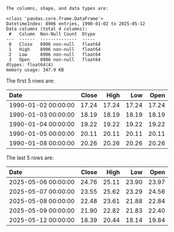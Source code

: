 ```text
The columns, shape, and data types are:

<class 'pandas.core.frame.DataFrame'>
DatetimeIndex: 8906 entries, 1990-01-02 to 2025-05-12
Data columns (total 4 columns):
 #   Column  Non-Null Count  Dtype  
---  ------  --------------  -----  
 0   Close   8906 non-null   float64
 1   High    8906 non-null   float64
 2   Low     8906 non-null   float64
 3   Open    8906 non-null   float64
dtypes: float64(4)
memory usage: 347.9 KB

```

The first 5 rows are:

| Date                |   Close |   High |   Low |   Open |
|:--------------------|--------:|-------:|------:|-------:|
| 1990-01-02 00:00:00 |   17.24 |  17.24 | 17.24 |  17.24 |
| 1990-01-03 00:00:00 |   18.19 |  18.19 | 18.19 |  18.19 |
| 1990-01-04 00:00:00 |   19.22 |  19.22 | 19.22 |  19.22 |
| 1990-01-05 00:00:00 |   20.11 |  20.11 | 20.11 |  20.11 |
| 1990-01-08 00:00:00 |   20.26 |  20.26 | 20.26 |  20.26 |

The last 5 rows are:

| Date                |   Close |   High |   Low |   Open |
|:--------------------|--------:|-------:|------:|-------:|
| 2025-05-06 00:00:00 |   24.76 |  25.11 | 23.90 |  23.97 |
| 2025-05-07 00:00:00 |   23.55 |  25.62 | 23.29 |  24.56 |
| 2025-05-08 00:00:00 |   22.48 |  23.61 | 21.88 |  22.84 |
| 2025-05-09 00:00:00 |   21.90 |  22.82 | 21.83 |  22.40 |
| 2025-05-12 00:00:00 |   18.39 |  20.44 | 18.14 |  19.84 |